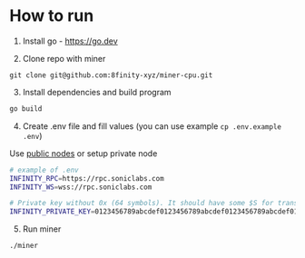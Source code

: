 # How to run

1. Install go - https://go.dev

2. Clone repo with miner
```
git clone git@github.com:8finity-xyz/miner-cpu.git
```

3. Install dependencies and build program
```sh
go build
```
4. Create .env file and fill values (you can use example `cp .env.example .env`)

Use [public nodes](https://chainlist.org/chain/146) or setup private node
```sh
# example of .env
INFINITY_RPC=https://rpc.soniclabs.com
INFINITY_WS=wss://rpc.soniclabs.com

# Private key without 0x (64 symbols). It should have some $S for transactions
INFINITY_PRIVATE_KEY=0123456789abcdef0123456789abcdef0123456789abcdef0123456789abcdef
```

5. Run miner
```
./miner
```